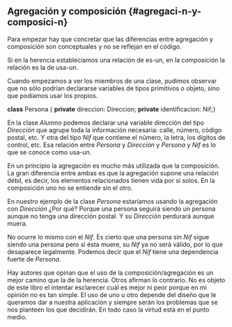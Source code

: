 ## Agregación y composición {#agregaci-n-y-composici-n}

Para empezar hay que concretar que las diferencias entre agregación y composición son conceptuales y no se reflejan en el código.

Si en la herencia establecíamos una relación de es-un, en la composición la relación es la de usa-un.

Cuando empezamos a ver los miembros de una clase, pudimos observar que no sólo podrían declararse variables de tipos primitivos o objeto, sino que podíamos usar los propios.

**class** Persona { **private** direccion: Direccion; **private** identificacion: Nif;}

En la clase _Alumno_ podemos declarar una variable dirección del tipo _Dirección_ que agrupe toda la información necesaria: calle, número, código postal, etc. Y otra del tipo _Nif_ que contiene el número, la letra, los dígitos de control, etc. Esa relación entre _Persona_ y _Dirección_ y _Persona_ y _Nif_ es lo que se conoce como usa-un.

En un principio la agregación es mucho más utilizada que la composición. La gran diferencia entre ambas es que la agregación supone una relación débil, es decir, los elementos relacionados tienen vida por sí solos. En la composición uno no se entiende sin el otro.

En nuestro ejemplo de la clase _Persona_ estaríamos usando la agregación con _Dirección_ ¿Por qué? Porque una persona seguirá siendo un persona aunque no tenga una dirección postal. Y su _Dirección_ perdurará aunque muera.

No ocurre lo mismo con el _Nif_. Es cierto que una persona sin _Nif_ sigue siendo una persona pero si ésta muere, su _Nif_ ya no será válido, por lo que desaparece legalmente. Podemos decir que el _Nif_ tiene una dependencia fuerte de _Persona_.

Hay autores que opinan que el uso de la composición/agregación es un mejor camino que la de la herencia. Otros afirman lo contrario. No es objeto de este libro el intentar esclarecer cuál es mejor ni peor porque en mi opinión no es tan simple. El uso de uno u otro depende del diseño que le queramos dar a nuestra aplicación y siempre serán los problemas que se nos planteen los que decidirán. En todo caso la virtud está en el punto medio.